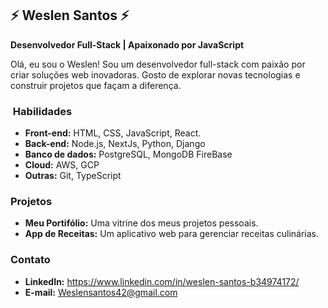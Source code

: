 ## ⚡ Weslen Santos ⚡
**Desenvolvedor Full-Stack | Apaixonado por JavaScript**

Olá, eu sou o Weslen! Sou um desenvolvedor full-stack com paixão por criar soluções web inovadoras. Gosto de explorar novas tecnologias e construir projetos que façam a diferença.

### ️ Habilidades
* **Front-end:** HTML, CSS, JavaScript, React.
* **Back-end:** Node.js, NextJs, Python, Django
* **Banco de dados:** PostgreSQL, MongoDB FireBase
* **Cloud:** AWS, GCP
* **Outras:** Git, TypeScript

###  Projetos
* **Meu Portifólio:** Uma vitrine dos meus projetos pessoais. 
* **App de Receitas:** Um aplicativo web para gerenciar receitas culinárias. 

###  Contato
* **LinkedIn:** https://www.linkedin.com/in/weslen-santos-b34974172/
* **E-mail:** Weslensantos42@gmail.com
